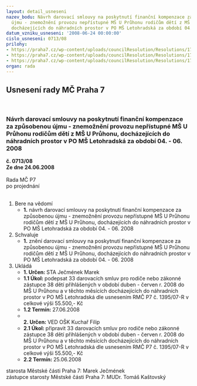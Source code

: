 ```yaml
---
layout: detail_usneseni
nazev_bodu: Návrh darovací smlouvy na poskytnutí finanční kompenzace za způsobenou
  újmu - znemožnění provozu nepřístupné MŠ U Průhonu rodičům dětí z MŠ U Průhonu,
  docházejících do náhradních prostor v PO MŠ Letohradská za období 04. - 06. 2008
datum_vzniku_usneseni: '2008-06-24 00:00:00'
cislo_usneseni: 0713/08
prilohy:
- https://praha7.cz/wp-content/uploads/councilResolution/Resolutions/17060/28-darovac%c3%ad_smlouva_-_kompenzace.doc
- https://praha7.cz/wp-content/uploads/councilResolution/Resolutions/17060/28-usnesen%c3%ad_rm%c4%8d_1395.pdf
- https://praha7.cz/wp-content/uploads/councilResolution/Resolutions/17060/28-doch%c3%a1zka_m%c5%a1_u_pr%c5%afhonu.pdf
organ: rada
---
```

<div id="ucUsn_pList" class="usn">
	<span><h2>Usnesení rady MČ Praha 7 </h2>
<br></span><div class="standBody">
<span><h3>Návrh darovací smlouvy na poskytnutí finanční kompenzace za způsobenou újmu - znemožnění provozu nepřístupné MŠ U Průhonu rodičům dětí z MŠ U Průhonu, docházejících do náhradních prostor v PO MŠ Letohradská za období 04. - 06. 2008</h3></span><div class="center">
		<strong>č. 0713/08</strong><br>
	</div>
<div class="center">
		<strong>Ze dne 24.06.2008</strong><br><br>
	</div>Rada MČ P7<br> po projednání<br><br><ol>
<li>Bere na vědomí<ul><li>
<strong>1.</strong> návrh darovací smlouvy na poskytnutí finanční kompenzace za způsobenou újmu - znemožnění provozu nepřístupné MŠ U Průhonu rodičům dětí z MŠ U Průhonu, docházejících do náhradních prostor v PO MŠ Letohradská za období 04. - 06. 2008</li></ul>
</li>
<li>Schvaluje<ul><li>
<strong>1.</strong> znění darovací smlouvy na poskytnutí finanční kompenzace za způsobenou újmu - znemožnění provozu nepřístupné MŠ U Průhonu rodičům dětí z MŠ U Průhonu, docházejících do náhradních prostor v PO MŠ Letohradská za období 04. - 06. 2008</li></ul>
</li>
<li>Ukládá<ul>
<li>
<strong>1. Určen: </strong>STA Ječmének Marek</li>
<li>
<strong>1.1 Úkol: </strong>podepsat 33 darovacích smluv pro rodiče nebo zákonné zástupce 38 dětí přihlášených v období duben - červen r. 2008 do MŠ U Průhonu a v těchto měsících docházejících do náhradních prostor v PO MŠ Letohradská dle usnesením RMČ P7 č. 1395/07-R v celkové výši 55.500,- Kč</li>
<li>
<strong>1.2 Termín: </strong>27.06.2008</li>
<li>
<strong><br>2. Určen: </strong>VED OŠK Kuchař Filip</li>
<li>
<strong>2.1 Úkol: </strong>připravit 33 darovacích smluv pro rodiče nebo zákonné zástupce 38 dětí přihlášených v období duben - červen r. 2008 do MŠ U Průhonu a v těchto měsících docházejících do náhradních prostor v PO MŠ Letohradská dle usnesením RMČ P7 č. 1395/07-R v celkové výši 55.500,- Kč</li>
<li>
<strong>2.2 Termín: </strong>25.06.2008</li>
</ul>
</li>
</ol>starosta Městské části Praha 7: Marek Ječmének<br>zástupce starosty Městské části Praha 7: MUDr. Tomáš Kaštovský 
</div>
</div>